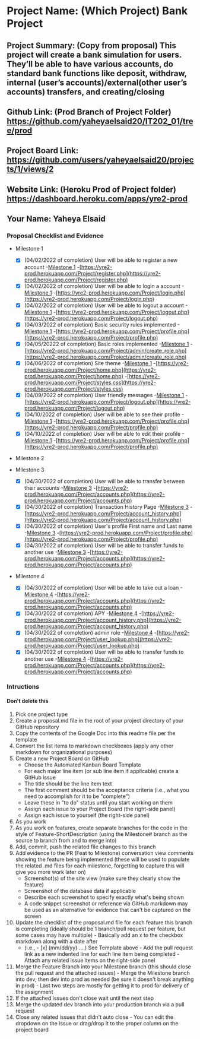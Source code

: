 # Project Name: (Which Project) Bank Project
## Project Summary: (Copy from proposal) This project will create a bank simulation for users. They’ll be able to have various accounts, do standard bank functions like deposit, withdraw, internal (user’s accounts)/external(other user’s accounts) transfers, and creating/closing 
## Github Link: (Prod Branch of Project Folder) https://github.com/yaheyaelsaid20/IT202_01/tree/prod
## Project Board Link: https://github.com/users/yaheyaelsaid20/projects/1/views/2
## Website Link: (Heroku Prod of Project folder) https://dashboard.heroku.com/apps/yre2-prod
## Your Name: Yaheya Elsaid

<!-- Line item / Feature template (use this for each bullet point) -- DO NOT DELETE THIS SECTION


- [ ] \(mm/dd/yyyy of completion) Feature Title (from the proposal bullet point, if it's a sub-point indent it properly)
  -  Link to related .md file: [Link Name](link url)

 End Line item / Feature Template -- DO NOT DELETE THIS SECTION --> 
 
 
### Proposal Checklist and Evidence

- Milestone 1

  - [x] \(04/02/2022 of completion) User will be able to register a new account
      -[Milestone 1](https://github.com/yaheyaelsaid20/IT202_01/blob/Milestone1/public_html/Project/milestone1.md)
      -[https://yre2-prod.herokuapp.com/Project/register.php](https://yre2-prod.herokuapp.com/Project/register.php)
  - [x] \(04/02/2022 of completion) User will be able to login a  account
      -[Milestone 1](https://github.com/yaheyaelsaid20/IT202_01/blob/Milestone1/public_html/Project/milestone1.md)
      -[https://yre2-prod.herokuapp.com/Project/login.php](https://yre2-prod.herokuapp.com/Project/login.php)
  - [x] \(04/02/2022 of completion) User will be able to logout a account
      -[Milestone 1](https://github.com/yaheyaelsaid20/IT202_01/blob/Milestone1/public_html/Project/milestone1.md)
      -[https://yre2-prod.herokuapp.com/Project/logout.php](https://yre2-prod.herokuapp.com/Project/logout.php)
  - [x] \(04/03/2022 of completion) Basic security rules implemented
      -[Milestone 1](https://github.com/yaheyaelsaid20/IT202_01/blob/Milestone1/public_html/Project/milestone1.md)
      -[https://yre2-prod.herokuapp.com/Project/profile.php](https://yre2-prod.herokuapp.com/Project/profile.php)
  - [x] \(04/05/20222 of completion) Basic roles implemented
      -[Milestone 1](https://github.com/yaheyaelsaid20/IT202_01/blob/Milestone1/public_html/Project/milestone1.md)
      -[https://yre2-prod.herokuapp.com/Project/admin/create_role.php](https://yre2-prod.herokuapp.com/Project/admin/create_role.php)
  - [x] \(04/06/2022 of completion) Site theme
      -[Milestone 1](https://github.com/yaheyaelsaid20/IT202_01/blob/Milestone1/public_html/Project/milestone1.md)
      -[https://yre2-prod.herokuapp.com/Project/home.php](https://yre2-prod.herokuapp.com/Project/home.php)
      -[https://yre2-prod.herokuapp.com/Project/styles.css](https://yre2-prod.herokuapp.com/Project/styles.css)
  - [x] \(04/09/2022 of completion) User friendly messages
      -[Milestone 1](https://github.com/yaheyaelsaid20/IT202_01/blob/Milestone1/public_html/Project/milestone1.md)
      -[https://yre2-prod.herokuapp.com/Project/logout.php](https://yre2-prod.herokuapp.com/Project/logout.php)
  - [x] \(04/10/2022 of completion) User will be able to see their profile
      -[Milestone 1](https://github.com/yaheyaelsaid20/IT202_01/blob/Milestone1/public_html/Project/milestone1.md)
      -[https://yre2-prod.herokuapp.com/Project/profile.php](https://yre2-prod.herokuapp.com/Project/profile.php)
  - [x] \(04/10/2022 of completion) User will be able to edit their profile
      -[Milestone 1](https://github.com/yaheyaelsaid20/IT202_01/blob/Milestone1/public_html/Project/milestone1.md)
      -[https://yre2-prod.herokuapp.com/Project/profile.php](https://yre2-prod.herokuapp.com/Project/profile.php)

- Milestone 2

- Milestone 3
  - [x] \(04/30/2022 of completion) User will be able to transfer between their accounts
      -[Milestone 3](https://github.com/yaheyaelsaid20/IT202_01/blob/Milestone3/public_html/Project/milestone3.md)
      -[https://yre2-prod.herokuapp.com/Project/accounts.php](https://yre2-prod.herokuapp.com/Project/accounts.php)
  - [x] \(04/30/2022 of completion) Transaction History Page 
      -[Milestone 3](https://github.com/yaheyaelsaid20/IT202_01/blob/Milestone3/public_html/Project/milestone3.md)
      -[https://yre2-prod.herokuapp.com/Project/account_history.php](https://yre2-prod.herokuapp.com/Project/account_history.php)
  - [x] \(04/30/2022 of completion) User's profile First name and Last name 
      -[Milestone 3](https://github.com/yaheyaelsaid20/IT202_01/blob/Milestone3/public_html/Project/milestone3.md)
      -[https://yre2-prod.herokuapp.com/Project/profile.php](https://yre2-prod.herokuapp.com/Project/profile.php)
  - [x] \(04/30/2022 of completion) User will be able to transfer funds to another use
      -[Milestone 3](https://github.com/yaheyaelsaid20/IT202_01/blob/Milestone3/public_html/Project/milestone3.md)
      -[https://yre2-prod.herokuapp.com/Project/accounts.php](https://yre2-prod.herokuapp.com/Project/accounts.php)
  
- Milestone 4
  - [x] \(04/30/2022 of completion) User will be able to take out a loan
      -[Milestone 4](https://github.com/yaheyaelsaid20/IT202_01/blob/Milestone4/public_html/Project/milestone4.md)
      -[https://yre2-prod.herokuapp.com/Project/accounts.php](https://yre2-prod.herokuapp.com/Project/accounts.php)
  - [x] \(04/30/2022 of completion) APY
      -[Milestone 4](https://github.com/yaheyaelsaid20/IT202_01/blob/Milestone4/public_html/Project/milestone4.md)
      -[https://yre2-prod.herokuapp.com/Project/account_history.php](https://yre2-prod.herokuapp.com/Project/account_history.php)
  - [x] \(04/30/2022 of completion) admin role 
      -[Milestone 4](https://github.com/yaheyaelsaid20/IT202_01/blob/Milestone4/public_html/Project/milestone4.md)
      -[https://yre2-prod.herokuapp.com/Project/user_lookup.php](https://yre2-prod.herokuapp.com/Project/user_lookup.php)
  - [x] \(04/30/2022 of completion) User will be able to transfer funds to another use
      -[Milestone 4](https://github.com/yaheyaelsaid20/IT202_01/blob/Milestone4/public_html/Project/milestone4.md)
      -[https://yre2-prod.herokuapp.com/Project/accounts.php](https://yre2-prod.herokuapp.com/Project/accounts.php)
### Intructions
#### Don't delete this
1. Pick one project type
2. Create a proposal.md file in the root of your project directory of your GitHub repository
3. Copy the contents of the Google Doc into this readme file per the template
4. Convert the list items to markdown checkboxes (apply any other markdown for organizational purposes)
5. Create a new Project Board on GitHub
   - Choose the Automated Kanban Board Template
   - For each major line item (or sub line item if applicable) create a GitHub issue
   - The title should be the line item text
   - The first comment should be the acceptance criteria (i.e., what you need to accomplish for it to be "complete")
   - Leave these in "to do" status until you start working on them
   - Assign each issue to your Project Board (the right-side panel)
   - Assign each issue to yourself (the right-side panel)
6. As you work
  1. As you work on features, create separate branches for the code in the style of Feature-ShortDescription (using the Milestone# branch as the source to branch from and to merge into)
  2. Add, commit, push the related file changes to this branch
  3. Add evidence to the PR (Feat to Milestone) conversation view comments showing the feature being implemented (these will be used to populate the related .md files for each milestone, forgetting to capture this will give you more work later on)
     - Screenshot(s) of the site view (make sure they clearly show the feature)
     - Screenshot of the database data if applicable
     - Describe each screenshot to specify exactly what's being shown
     - A code snippet screenshot or reference via GitHub markdown may be used as an alternative for evidence that can't be captured on the screen
  4. Update the checklist of the proposal.md file for each feature this branch is completing (ideally should be 1 branch/pull request per feature, but some cases may have multiple)
    - Basically add an x to the checkbox markdown along with a date after
      - (i.e.,   - [x] (mm/dd/yy) ....) See Template above
    - Add the pull request link as a new indented line for each line item being completed
    - Attach any related issue items on the right-side panel
  5. Merge the Feature Branch into your Milestone branch (this should close the pull request and the attached issues)
    - Merge the Milestone branch into dev, then dev into prod as needed (be sure it doesn't break anything in prod)
    - Last two steps are mostly for getting it to prod for delivery of the assignment 
  7. If the attached issues don't close wait until the next step
  8. Merge the updated dev branch into your production branch via a pull request
  9. Close any related issues that didn't auto close
    - You can edit the dropdown on the issue or drag/drop it to the proper column on the project board